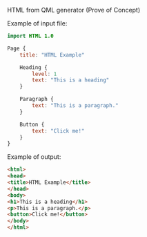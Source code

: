 HTML from QML generator (Prove of Concept)

Example of input file:

```qml
import HTML 1.0

Page {
    title: "HTML Example"

    Heading {
        level: 1
        text: "This is a heading"
    }

    Paragraph {
        text: "This is a paragraph."
    }

    Button {
        text: "Click me!"
    }
}
```

Example of output:

```html
<html>
<head>
<title>HTML Example</title>
</head>
<body>
<h1>This is a heading</h1>
<p>This is a paragraph.</p>
<button>Click me!</button>
</body>
</html>
```
